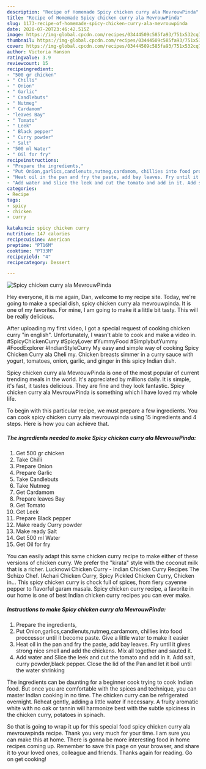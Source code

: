 ```yaml
---
description: "Recipe of Homemade Spicy chicken curry ala MevrouwPinda"
title: "Recipe of Homemade Spicy chicken curry ala MevrouwPinda"
slug: 1173-recipe-of-homemade-spicy-chicken-curry-ala-mevrouwpinda
date: 2020-07-20T23:46:42.515Z
image: https://img-global.cpcdn.com/recipes/03444509c585fa93/751x532cq70/spicy-chicken-curry-ala-mevrouwpinda-recipe-main-photo.jpg
thumbnail: https://img-global.cpcdn.com/recipes/03444509c585fa93/751x532cq70/spicy-chicken-curry-ala-mevrouwpinda-recipe-main-photo.jpg
cover: https://img-global.cpcdn.com/recipes/03444509c585fa93/751x532cq70/spicy-chicken-curry-ala-mevrouwpinda-recipe-main-photo.jpg
author: Victoria Hanson
ratingvalue: 3.9
reviewcount: 15
recipeingredient:
- "500 gr chicken"
- " Chilli"
- " Onion"
- " Garlic"
- " Candlebuts"
- " Nutmeg"
- " Cardamom"
- "leaves Bay"
- " Tomato"
- " Leek"
- " Black pepper"
- " Curry powder"
- " Salt"
- "500 ml Water"
- " Oil for fry"
recipeinstructions:
- "Prepare the ingredients,"
- "Put Onion,garlics,candlenuts,nutmeg,cardamom, chillies into food proccessor until it become paste. Give a little water to make it easier"
- "Heat oil in the pan and fry the paste, add bay leaves. Fry until it gives strong nice smell and add the chickens. Mix all together and sauted it."
- "Add water and Slice the leek and cut the tomato and add in it. Add salt, curry powder,black pepper. Close the lid of the Pan and let it boil until the water shrinking"
categories:
- Recipe
tags:
- spicy
- chicken
- curry

katakunci: spicy chicken curry 
nutrition: 147 calories
recipecuisine: American
preptime: "PT16M"
cooktime: "PT33M"
recipeyield: "4"
recipecategory: Dessert

---
```



![Spicy chicken curry ala MevrouwPinda](https://img-global.cpcdn.com/recipes/03444509c585fa93/751x532cq70/spicy-chicken-curry-ala-mevrouwpinda-recipe-main-photo.jpg)

Hey everyone, it is me again, Dan, welcome to my recipe site. Today, we're going to make a special dish, spicy chicken curry ala mevrouwpinda. It is one of my favorites. For mine, I am going to make it a little bit tasty. This will be really delicious.

After uploading my first video, I got a special request of cooking chicken curry &#34;in english&#34;. Unfortunately, I wasn&#39;t able to cook and make a video in. #SpicyChickenCurry #SpicyLover #YummyFood #SimplybutYummy #FoodExplorer #IndianStyleCurry My easy and simple way of cooking Spicy Chicken Curry ala Cheli my. Chicken breasts simmer in a curry sauce with yogurt, tomatoes, onion, garlic, and ginger in this spicy Indian dish.

Spicy chicken curry ala MevrouwPinda is one of the most popular of current trending meals in the world. It's appreciated by millions daily. It is simple, it's fast, it tastes delicious. They are fine and they look fantastic. Spicy chicken curry ala MevrouwPinda is something which I have loved my whole life.


To begin with this particular recipe, we must prepare a few ingredients. You can cook spicy chicken curry ala mevrouwpinda using 15 ingredients and 4 steps. Here is how you can achieve that.

<!--inarticleads1-->

##### The ingredients needed to make Spicy chicken curry ala MevrouwPinda:

1. Get 500 gr chicken
1. Take  Chilli
1. Prepare  Onion
1. Prepare  Garlic
1. Take  Candlebuts
1. Take  Nutmeg
1. Get  Cardamom
1. Prepare leaves Bay
1. Get  Tomato
1. Get  Leek
1. Prepare  Black pepper
1. Make ready  Curry powder
1. Make ready  Salt
1. Get 500 ml Water
1. Get  Oil for fry


You can easily adapt this same chicken curry recipe to make either of these versions of chicken curry. We prefer the &#34;kirata&#34; style with the coconut milk that is a richer. Lucknowi Chicken Curry - Indian Chicken Curry Recipes The Schizo Chef. (Achari Chicken Curry, Spicy Pickled Chicken Curry, Chicken in… This spicy chicken curry is chock full of spices, from fiery cayenne pepper to flavorful garam masala. Spicy chicken curry recipe, a favorite in our home is one of best Indian chicken curry recipes you can ever make. 

<!--inarticleads2-->

##### Instructions to make Spicy chicken curry ala MevrouwPinda:

1. Prepare the ingredients,
1. Put Onion,garlics,candlenuts,nutmeg,cardamom, chillies into food proccessor until it become paste. Give a little water to make it easier
1. Heat oil in the pan and fry the paste, add bay leaves. Fry until it gives strong nice smell and add the chickens. Mix all together and sauted it.
1. Add water and Slice the leek and cut the tomato and add in it. Add salt, curry powder,black pepper. Close the lid of the Pan and let it boil until the water shrinking


The ingredients can be daunting for a beginner cook trying to cook Indian food. But once you are comfortable with the spices and technique, you can master Indian cooking in no time. The chicken curry can be refrigerated overnight. Reheat gently, adding a little water if necessary. A fruity aromatic white with no oak or tannin will harmonize best with the subtle spiciness in the chicken curry, potatoes in spinach. 

So that is going to wrap it up for this special food spicy chicken curry ala mevrouwpinda recipe. Thank you very much for your time. I am sure you can make this at home. There is gonna be more interesting food in home recipes coming up. Remember to save this page on your browser, and share it to your loved ones, colleague and friends. Thanks again for reading. Go on get cooking!
